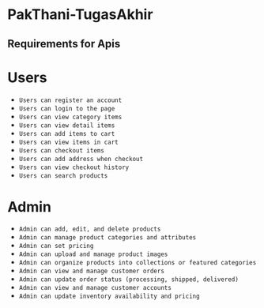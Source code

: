 # PakThani-TugasAkhir

## Requirements for Apis
# Users

- `Users can register an account`
- `Users can login to the page`
- `Users can view category items`
- `Users can view detail items`
- `Users can add items to cart`
- `Users can view items in cart`
- `Users can checkout items`
- `Users can add address when checkout`
- `Users can view checkout history`
- `Users can search products`

# Admin

- `Admin can add, edit, and delete products`
- `Admin can manage product categories and attributes`
- `Admin can set pricing`
- `Admin can upload and manage product images`
- `Admin can organize products into collections or featured categories`
- `Admin can view and manage customer orders`
- `Admin can update order status (processing, shipped, delivered)`
- `Admin can view and manage customer accounts`
- `Admin can update inventory availability and pricing`
